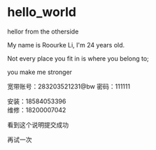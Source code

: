 # hello_world

hellor from the otherside

My name is Roourke Li, I'm 24 years old. 

Not every place you fit in is where you belong to;

you make me stronger


宽带账号：283203521231@bw
密码：111111

安装：18584053396	
维修：18200007042

看到这个说明提交成功

再试一次

